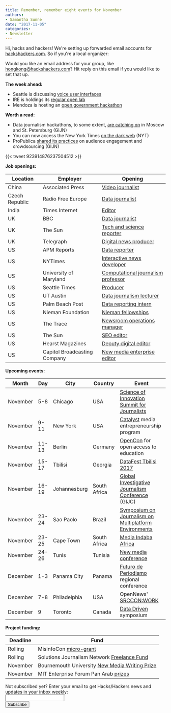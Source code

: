 ```yaml
---
title: Remember, remember eight events for November
authors:
- Samantha Sunne
date: "2017-11-05"
categories:
- Newsletter
---
```


Hi, hacks and hackers! We're setting up forwarded email accounts for [hackshackers.com](http://www.mitarabcompetition.com/). So if you're a local organizer:

Would you like an email address for your group, like [hongkong@hackshackers.com](mailto:hongkong@hackshackers.com)? Hit reply on this email if you would like to set that up.

**The week ahead:**
* Seattle is discussing [voice user interfaces](https://www.meetup.com/Hacks-Hackers-Seattle/events/243860830/)
* IRE is holdings its [regular open lab](https://www.meetup.com/hackshackersIRE/events/244736570/)
* Mendoza is hosting an [open government hackathon](https://www.meetup.com/Hacks-Hackers-Mendoza/events/244782498/)

**Worth a read:**
* Data journalism hackathons, to some extent, [are catching on](https://gijn.org/2017/10/23/opening-up-data-in-russias-closed-system/?mc_cid=2ce3516179&mc_eid=819f761f16) in Moscow and St. Petersburg (GIJN)
* You can now access the New York Times [on the dark web](https://open.nytimes.com/https-open-nytimes-com-the-new-york-times-as-a-tor-onion-service-e0d0b67b7482) (NYT)
* ProPublica [shared its practices](https://gijn.org/2017/10/25/how-they-did-it-propublicas-engagement-journalism/) on audience engagement and crowdsourcing (GIJN)

{{< tweet 923914876237504512 >}}

**Job openings:**

| Location | Employer | Opening |
| -------- | -------- | ------- |
China | Associated Press | [Video journalist](https://www.google.com/url?q=https%3A%2F%2Fpress.us12.list-manage.com%2Ftrack%2Fclick%3Fu%3D9c6c789dfe911a7c7977528db%26id%3Dcbf3104744%26e%3Da5e52023bb&sa=D&sntz=1&usg=AFQjCNFTBT2JZ7NM5aPAH5snCjh2Xk_4PA)
Czech Republic | Radio Free Europe | [Data journalist](http://journalismjobs.com/1641372-datavisual-journalist-radio-free-europe--radio-liberty)
India | Times Internet | [Editor](https://www.google.com/url?q=https%3A%2F%2Fpress.us12.list-manage.com%2Ftrack%2Fclick%3Fu%3D9c6c789dfe911a7c7977528db%26id%3Dc6b22efd85%26e%3Da5e52023bb&sa=D&sntz=1&usg=AFQjCNFITs_xC6MU_N8qS-bqwyLfCZ31xA)
UK | BBC | [Data journalist](http://www.google.com/url?q=http%3A%2F%2Fcareerssearch.bbc.co.uk%2Fjobs%2Fjob%2FBroadcast-Journalist--Data-Unit%2F23995&sa=D&sntz=1&usg=AFQjCNF5aFiG_maFIloJbXORGLHEfb8gKQ)
UK | The Sun | [Tech and science reporter](http://www.gorkanajobs.co.uk//job/75091/the-sun-technology-and-science-reporter/)
UK | Telegraph | [Digital news producer](https://www.gorkanajobs.co.uk/job/75076/telegraph-media-group-digital-news-producer/?deviceType=Desktop&TrackID=1)
US | APM Reports | [Data reporter](https://www.google.com/url?q=https%3A%2F%2Fcurrent.org%2F2017%2F09%2Fcpb-grant-will-help-stations-expand-investigative-journalism%2F%3Fwallit_nosession%3D1&sa=D&sntz=1&usg=AFQjCNEqn74nLfI_erAp9kodsb3VHEoAYA)
US | NYTimes | [Interactive news developer](https://nytimes.wd5.myworkdayjobs.com/en-US/Tech/job/New-York-NY/Interactive-News-Developer--Backend-and-Tooling-_REQ-001804-1)
US | University of Maryland | [Computational journalism professor](https://ejobs.umd.edu/postings/55668)
US | Seattle Times | [Producer](http://st.news/newsproducerlisting)
US | UT Austin | [Data journalism lecturer](https://www.google.com/url?q=https%3A%2F%2Fapply.interfolio.com%2F46805&sa=D&sntz=1&usg=AFQjCNG2Ta_FcRUAdctimVryol_fizO0EQ)
US | Palm Beach Post | [Data reporting intern](http://www.google.com/url?q=http%3A%2F%2Fwww.palmbeachpost.com%2Finternship-program%2F&sa=D&sntz=1&usg=AFQjCNGcuc9Mz6fw1sHnAzTyjMUOt2ck8A)
US | Nieman Foundation | [Nieman fellowships](http://ire.org/jobs/job/1147/)
US | The Trace | [Newsroom operations manager](https://www.mediabistro.com/jobs/description/363825/newsroom-operations-manager/?LinkSource=PremiumListing)
US | The Sun | [SEO editor](https://www.gorkanajobs.co.uk/job/75090/the-sun-seo-editor/?deviceType=Desktop&TrackID=1)
US | Hearst Magazines | [Deputy digital editor](https://www.gorkanajobs.co.uk/job/75119/runner-s-world-deputy-digital-editor/?deviceType=Desktop&TrackID=1)
US | Capitol Broadcasting Company | [New media enterprise editor](http://careers.journalists.org/jobs/10412599/new-media-enterprise-editor)

**Upcoming events:**

| Month | Day | City | Country | Event |
| ----- | --- | ---- | ------- | ----- |
November | 5-8 | Chicago | USA | [Science of Innovation Summit for Journalists](http://ijnet.org/en/opportunities/science-innovation-summit-journalists-open-us)
November | 9-11 | New York | USA | [Catalyst](http://www.aaja.org/catalyst-2017) media entrepreneurship program
November | 11-13 | Berlin | Germany | [OpenCon](https://apply.opencon2017.org/referral/canada) for open access to education
November | 15-17 | Tbilisi | Georgia | [DataFest Tbilisi 2017](https://docs.google.com/forms/d/e/1FAIpQLSfTuRElJilqta24D4D7FUaT3uK6Hmhmu678bKrJzrUmvYKomw/viewform)
November | 16-19 | Johannesburg | South Africa | [Global Investigative Journalism Conference](http://gijc2017.org/) (GIJC)
November | 23-24 | Sao Paolo | Brazil | [Symposium on Journalism on Multiplatform Environments](http://ijnet.org/en/opportunities/conference-multiplatform-journalism-open-brazil)
November | 23-25 | Cape Town | South Africa | [Media Indaba Africa](https://mediaindaba.africa/?utm_source=CfA+Master+mailing+list&utm_campaign=7f01ae4c98-EMAIL_CAMPAIGN_2017_10_05&utm_medium=email&utm_term=0_350ba2e3d2-7f01ae4c98-101847485)
November | 24-26 | Tunis | Tunisia | [New media conference](http://ijnet.org/en/opportunities/travel-fellowship-available-new-media-conference-tunisia)
December | 1-3 | Panama City | Panama | [Futuro de Periodismo](http://www.icfj.org/our-work/conferencia-regional-el-futuro-del-periodismo-2017) regional conference
December | 7-8 | Philadelphia | USA | OpenNews'  [SRCCON:WORK](https://opennews.org/blog/srccon-work/)
December | 9 | Toronto | Canada | [Data Driven](https://www.eventbrite.com/e/data-driven-presented-by-humber-college-school-of-media-studies-it-tickets-38251114112) symposium

**Project funding:**

| Deadline | Fund |
| -------- | ---- |
Rolling | MisinfoCon [micro-grant](https://docs.google.com/forms/d/e/1FAIpQLScyX13mJU0DLUaoAFijjClCOUbzKrdqfFR2gMwv0eXVKJYXyQ/viewform?c=0&w=1)
Rolling | Solutions Journalism Network [Freelance Fund](http://solutionsjournalism.org/now-offering-travel-funds-freelancers/)
November | Bournemouth University [New Media Writing Prize](http://newmediawritingprize.co.uk/)
November | MIT Enterprise Forum Pan Arab [prizes](http://www.mitarabcompetition.com/)

<div id="mc_embed_signup"><form id="mc-embedded-subscribe-form" class="validate" action="//hackshackers.us1.list-manage.com/subscribe/post?u=c56f2e53d5ed6ef87f8aaa75c&amp;id=fb2bc6f10b" method="post" name="mc-embedded-subscribe-form" novalidate="" target="_blank">

<div id="mc_embed_signup_scroll">

<div class="mc-field-group"><label for="mce-EMAIL">Not subscribed yet? Enter your email to get Hacks/Hackers news and updates in your inbox weekly:  </label></div>

<div class="mc-field-group"><input id="mce-EMAIL" class="required email" name="EMAIL" type="email" value="" /></div>

<!-- real people should not fill this in and expect good things - do not remove this or risk form bot signups-->

<div style="position: absolute; left: -5000px;"><input tabindex="-1" name="b_c56f2e53d5ed6ef87f8aaa75c_fb2bc6f10b" type="text" value="" /></div>

<div class="clear"><input id="mc-embedded-subscribe" class="button" name="subscribe" type="submit" value="Subscribe" /></div>

</div>

</form></div>

<!--End mc_embed_signup-->

<meta name="twitter:card" content="summary">

<meta name="twitter:image:src" content="https://hackshackers.com/content-images/about/hackshackers_logomark.png">


